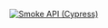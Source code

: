 [![Smoke API (Cypress)](https://github.com/totalrepairnow-crm/totalrepairnow-crm/actions/workflows/smoke.yml/badge.svg)](https://github.com/totalrepairnow-crm/totalrepairnow-crm/actions/workflows/smoke.yml)

